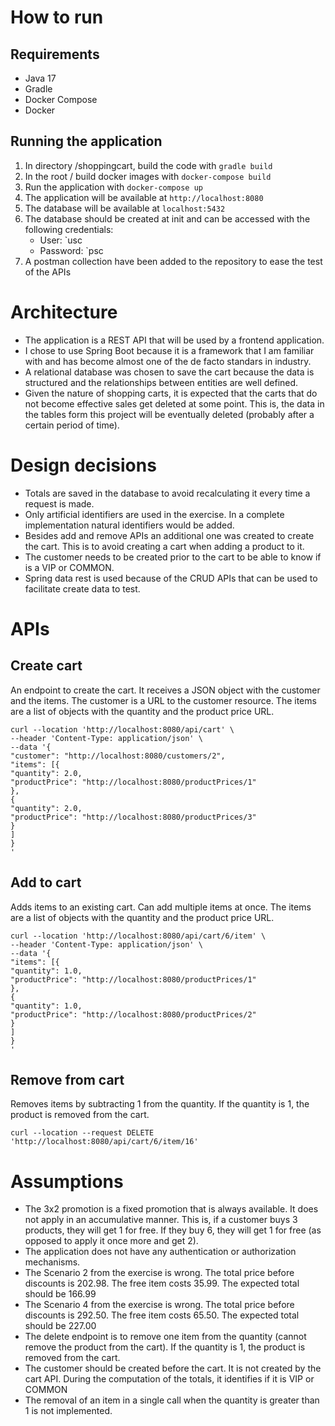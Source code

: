 # How to run

## Requirements

* Java 17
* Gradle
* Docker Compose
* Docker

## Running the application

1. In directory /shoppingcart, build the code with `gradle build`
2. In the root / build docker images with `docker-compose build`
3. Run the application with `docker-compose up`
4. The application will be available at `http://localhost:8080`
5. The database will be available at `localhost:5432`
6. The database should be created at init and can be accessed with the following credentials:
   * User: `usc
   * Password: `psc
7. A postman collection have been added to the repository to ease the test of the APIs

# Architecture

* The application is a REST API that will be used by a frontend application.
* I chose to use Spring Boot because it is a framework that I am familiar with and has become almost one of the de facto standars in industry.
* A relational database was chosen to save the cart because the data is structured and the relationships between entities are well defined. 
* Given the nature of shopping carts, it is expected that the carts that do not become effective sales get deleted at some point. This is, the data in the tables form this project will be eventually deleted (probably after a certain period of time).

# Design decisions

* Totals are saved in the database to avoid recalculating it every time a request is made.
* Only artificial identifiers are used in the exercise. In a complete implementation natural identifiers would be added.
* Besides add and remove APIs an additional one was created to create the cart. This is to avoid creating a cart when adding a product to it.
* The customer needs to be created prior to the cart to be able to know if is a VIP or COMMON.
* Spring data rest is used because of the CRUD APIs that can be used to facilitate create data to test.

# APIs

## Create cart

An endpoint to create the cart. It receives a JSON object with the customer and the items. The customer is a URL to the customer resource. The items are a list of objects with the quantity and the product price URL.

```
curl --location 'http://localhost:8080/api/cart' \
--header 'Content-Type: application/json' \
--data '{
"customer": "http://localhost:8080/customers/2",
"items": [{
"quantity": 2.0,
"productPrice": "http://localhost:8080/productPrices/1"
},
{
"quantity": 2.0,
"productPrice": "http://localhost:8080/productPrices/3"
}
]
}
'
```

## Add to cart

Adds items to an existing cart. Can add multiple items at once. The items are a list of objects with the quantity and the product price URL.

```
curl --location 'http://localhost:8080/api/cart/6/item' \
--header 'Content-Type: application/json' \
--data '{
"items": [{
"quantity": 1.0,
"productPrice": "http://localhost:8080/productPrices/1"
},
{
"quantity": 1.0,
"productPrice": "http://localhost:8080/productPrices/2"
}
]
}
'
```

## Remove from cart

Removes items by subtracting 1 from the quantity. If the quantity is 1, the product is removed from the cart.

```
curl --location --request DELETE 'http://localhost:8080/api/cart/6/item/16'
```

# Assumptions

* The 3x2 promotion is a fixed promotion that is always available. It does not apply in an accumulative manner. This is, if a customer buys 3 products, they will get 1 for free. If they buy 6, they will get 1 for free (as opposed to apply it once more and get 2).
* The application does not have any authentication or authorization mechanisms.
* The Scenario 2 from the exercise is wrong. The total price before discounts is 202.98. The free item costs 35.99. The expected total should be 166.99
* The Scenario 4 from the exercise is wrong. The total price before discounts is 292.50. The free item costs 65.50. The expected total should be 227.00
* The delete endpoint is to remove one item from the quantity (cannot remove the product from the cart). If the quantity is 1, the product is removed from the cart.
* The customer should be created before the cart. It is not created by the cart API. During the computation of the totals, it identifies if it is VIP or COMMON
* The removal of an item in a single call when the quantity is greater than 1 is not implemented.
